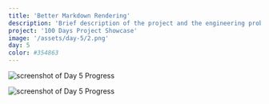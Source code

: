 ```yaml
---
title: 'Better Markdown Rendering'
description: 'Brief description of the project and the engineering problem solved.'
project: '100 Days Project Showcase'
image: '/assets/day-5/2.png'
day: 5
color: #354863
---
```




![screenshot of Day 5 Progress](/assets/day-5/1.png)

![screenshot of Day 5 Progress](/assets/day-5/2.png)
